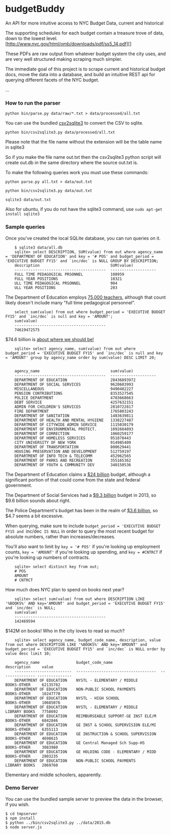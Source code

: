 budgetBuddy
===========

An API for more intuitive access to NYC Budget Data, current and historical

The supporting schedules for each budget contain a treasure trove of data, down
to the lowest level.  [http://www.nyc.gov/html/omb/downloads/pdf/ss5_14.pdf][]

These PDFs are raw output from whatever budget system the city uses, and are
very well structured making scraping much simpler.

The immediate goal of this project is to scrape current and historical budget
docs, move the data into a database, and build an intuitive REST api for
querying different facets of the NYC budget.

...

### How to run the parser

`python bin/parse.py data/raw/*.txt > data/processed/all.txt`

You can use the bundled [csv2sqlite3](https://github.com/talos/csv2sqlite3) to
convert the CSV to sqlite.

`python bin/csv2sqlite3.py data/processed/all.txt`

Please note that the file name without the extension will be the table name in sqlite3

So if you make the file name out.txt then the csv2sqlite3 python script will create out.db in the same directory where the source out.txt is.

To make the following queries work you must use these commands:

`python parse.py all.txt > data/out.txt`

`python bin/csv2sqlite3.py data/out.txt`

`sqlite3 data/out.txt`

Also for ubuntu, if you do not have the sqlite3 command, use
`sudo apt-get install sqlite3`


### Sample queries

Once you've created the local SQLite database, you can run queries on it.

```
    $ sqlite3 data/all.db
    sqlite> select DESCRIPTION, SUM(value) from out where agency_name = 'DEPARTMENT OF EDUCATION' and key = '# POS' and budget_period = 'EXECUTIVE BUDGET FY15' and `inc/dec` is NULL GROUP BY DESCRIPTION;
    description                               SUM(value)
    ----------------------------------------  --------------------
    FULL TIME PEDAGOGICAL PRSONNEL            108959
    FULL YEAR POSITIONS                       10321
    ULL TIME PEDAGOGICAL PRSONNEL             904
    ULL YEAR POSITIONS                        203
```

The Department of Education employs [75,000 teachers](http://schools.nyc.gov/AboutUs/default.htm),
although that count likely doesn't include many "full time pedagogical
personnel".

```
    select sum(value) from out where budget_period = 'EXECUTIVE BUDGET FY15' and `inc/dec` is null and key = 'AMOUNT';
    sum(value)
    ----------------------------------------
    74619472575
```

$74.6 billion is [about where we should be!](http://www.therepublic.com/view/story/fdb1b34d1c6943d4bfcce37b63fb5491/US--NYC-Budget)

```
    sqlite> select agency_name, sum(value) from out where budget_period = 'EXECUTIVE BUDGET FY15' and `inc/dec` is null and key = 'AMOUNT' group by agency_name order by sum(value) DESC LIMIT 20;


    agency_name                               sum(value)
    ----------------------------------------  --------------------
    DEPARTMENT OF EDUCATION                   20436893972
    DEPARTMENT OF SOCIAL SERVICES             9620603993
    MISCELLANEOUS                             9490482227
    PENSION CONTRIBUTIONS                     8353527545
    POLICE DEPARTMENT                         4703668663
    DEBT SERVICE                              4257632151
    ADMIN FOR CHILDREN'S SERVICES             2810722817
    FIRE DEPARTMENT                           1765803243
    DEPARTMENT OF SANITATION                  1483639811
    DEPARTMENT OF HEALTH AND MENTAL HYGIENE   1338227487
    DEPARTMENT OF CITYWIDE ADMIN SERVICE      1115030179
    DEPARTMENT OF ENVIRONMENTAL PROTECT.      1092604893
    DEPARTMENT OF CORRECTION                  1060259177
    DEPARTMENT OF HOMELESS SERVICES           951878443
    CITY UNIVERSITY OF NEW YORK               914985409
    DEPARTMENT OF TRANSPORTATION              800629441
    HOUSING PRESERVATION AND DEVELOPMENT      512759197
    DEPARTMENT OF INFO TECH & TELECOMM        452962565
    DEPARTMENT OF PARKS AND RECREATION        355165362
    DEPARTMENT OF YOUTH & COMMUNITY DEV       340150536
```

The Department of Education claims a [$24 billion](http://schools.nyc.gov/AboutUs/default.htm)
budget, although a significant portion of that could come from the state and
federal government.

The Department of Social Services had a [$9.3
billion](https://en.wikipedia.org/wiki/New_York_City_Human_Resources_Administration)
budget in 2013, so $9.6 billion sounds about right.

The Police Department's budget has been in the realm of [$3.6
billion](https://en.wikipedia.org/wiki/NYPD), so $4.7 seems a bit excessive.

When querying, make sure to include `budget_period = 'EXECUTIVE BUDGET FY15 and
`inc/dec` IS NULL` in order to query the most recent budget for absolute
numbers, rather than increases/decreases.

You'll also want to limit by `key = '# POS'` if you're looking up employment
counts, `key = 'AMOUNT'` if you're looking up spending, and `key = #CNTRCT`
if you're looking up numbers of contracts.

```
    sqlite> select distinct key from out;
    # POS
    AMOUNT
    # CNTRCT
```

How much does NYC plan to spend on books next year?

```
    sqlite> select sum(value) from out where DESCRIPTION LIKE '%BOOKS%' AND key='AMOUNT' and budget_period = 'EXECUTIVE BUDGET FY15' and `inc/dec` is NULL;
    sum(value)
    ----------------------------------------
    142469594
```

$142M on books!  Who in the city loves to read so much?

```
    sqlite> select agency_name, budget_code_name, description, value from out where DESCRIPTION LIKE '%BOOKS%' AND key='AMOUNT' and budget_period = 'EXECUTIVE BUDGET FY15' and `inc/dec` is NULL order by value desc limit 10;

    agency_name                budget_code_name                     description     value
    -------------------------  -----------------------------------  --------------- ---------------
    DEPARTMENT OF EDUCATION    NYSTL - ELEMENTARY / MIDDLE          BOOKS-OTHER     62135782
    DEPARTMENT OF EDUCATION    NON-PUBLIC SCHOOL PAYMENTS           BOOKS-OTHER     16247770
    DEPARTMENT OF EDUCATION    NYSTL - HIGH SCHOOL                  BOOKS-OTHER     10685076
    DEPARTMENT OF EDUCATION    NYSTL - ELEMENTARY / MIDDLE          LIBRARY BOOKS   7758692
    DEPARTMENT OF EDUCATION    REIMBURSEABLE SUPPORT-GE INST ELE/M  BOOKS-OTHER     6842846
    DEPARTMENT OF EDUCATION    GE INST & SCHOOL SUPERVISION ELE/MI  BOOKS-OTHER     6355113
    DEPARTMENT OF EDUCATION    GE INSTRUCTION & SCHOOL SUPERVISION  BOOKS-OTHER     4698615
    DEPARTMENT OF EDUCATION    GE Central Managed Sch Supp-HS       BOOKS-OTHER     3083980
    DEPARTMENT OF EDUCATION    GE HOLDING CODE - ELEMENTARY / MIDD  BOOKS-OTHER     2803235
    DEPARTMENT OF EDUCATION    NON-PUBLIC SCHOOL PAYMENTS           LIBRARY BOOKS   2069760
```

Elementary and middle schoolers, apparently.

### Demo Server

You can use the bundled sample server to preview the data in the browser, if
you wish.

```
$ cd tmpserver
$ npm install
$ python ../bin/csv2sqlite3.py ../data/2015.db
$ node server.js
```
